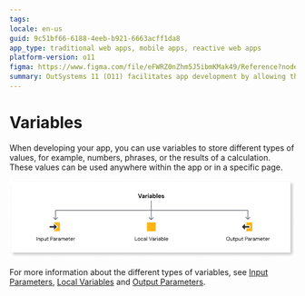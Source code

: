 ```yaml
---
tags:
locale: en-us
guid: 9c51bf66-6188-4eeb-b921-6663acff1da8
app_type: traditional web apps, mobile apps, reactive web apps
platform-version: o11
figma: https://www.figma.com/file/eFWRZ0nZhm5J5ibmKMak49/Reference?node-id=842:1115
summary: OutSystems 11 (O11) facilitates app development by allowing the use of various types of variables to store and utilize values throughout the application.
---
```

# Variables

When developing your app, you can use variables to store different types of values, for example, numbers, phrases, or the results of a calculation. These values can be used anywhere within the app or in a specific page.

![Diagram illustrating different types of variables in app development](images/variables-diag.png "Variables Diagram")

For more information about the different types of variables, see [Input Parameters](../../../lang/auto/class-input-parameter.md), [Local Variables](../../../lang/auto/class-local-variable.md) and [Output Parameters](../../../lang/auto/class-output-parameter.md).
